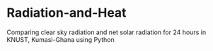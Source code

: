 # Radiation-and-Heat
Comparing clear sky radiation and net solar radiation for 24 hours in KNUST, Kumasi-Ghana using Python
